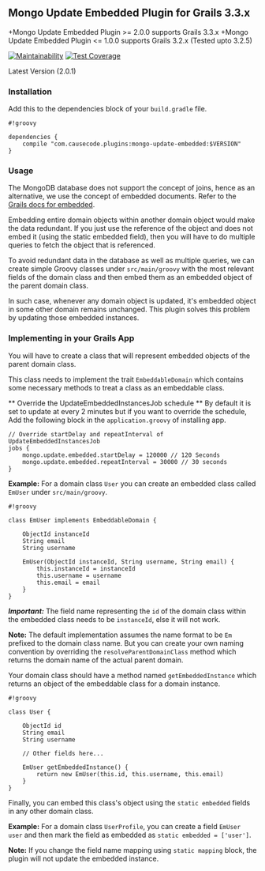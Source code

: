 ## Mongo Update Embedded Plugin for Grails 3.3.x

+Mongo Update Embedded Plugin >= 2.0.0 supports Grails 3.3.x
+Mongo Update Embedded Plugin <= 1.0.0 supports Grails 3.2.x (Tested upto 3.2.5)

[![Maintainability](https://api.codeclimate.com/v1/badges/74a1adc38f8680230299/maintainability)](https://codeclimate.com/repos/5ab8e30d68478e0271005a99/maintainability)
[![Test Coverage](https://api.codeclimate.com/v1/badges/74a1adc38f8680230299/test_coverage)](https://codeclimate.com/repos/5ab8e30d68478e0271005a99/test_coverage)

Latest Version (2.0.1)

### Installation

Add this to the dependencies block of your `build.gradle` file.

```
#!groovy

dependencies {
    compile "com.causecode.plugins:mongo-update-embedded:$VERSION"
}
```

### Usage

The MongoDB database does not support the concept of joins, hence as an alternative, we use the concept of embedded documents.
Refer to the [Grails docs for embedded](http://docs.grails.org/3.2.0.RC1/ref/Domain%20Classes/embedded.html).

Embedding entire domain objects within another domain object would make the data redundant. If you just use the reference of the object
and does not embed it (using the static embedded field), then you will have to do multiple queries to fetch the object that is referenced.

To avoid redundant data in the database as well as multiple queries, we can create simple Groovy classes under `src/main/groovy`
with the most relevant fields of the domain class and then embed them as an embedded object of the parent domain class.

In such case, whenever any domain object is updated, it's embedded object in some other domain remains unchanged. This plugin solves this
problem by updating those embedded instances.

### Implementing in your Grails App

You will have to create a class that will represent embedded objects of the parent domain class.

This class needs to implement the trait `EmbeddableDomain` which contains some necessary methods to treat a class as an embeddable class.

** Override the UpdateEmbeddedInstancesJob schedule **
By default it is set to update at every 2 minutes but if you want to override the schedule, Add the following block in the `application.groovy` of installing app.

```
// Override startDelay and repeatInterval of UpdateEmbeddedInstancesJob
jobs {
    mongo.update.embedded.startDelay = 120000 // 120 Seconds
    mongo.update.embedded.repeatInterval = 30000 // 30 seconds
}
```

**Example:** For a domain class `User` you can create an embedded class called `EmUser` under `src/main/groovy`.

```
#!groovy

class EmUser implements EmbeddableDomain {

    ObjectId instanceId
    String email
    String username

    EmUser(ObjectId instanceId, String username, String email) {
        this.instanceId = instanceId
        this.username = username
        this.email = email
    }
}
```

**_Important:_** The field name representing the `id` of the domain class within the embedded class needs to be `instanceId`, else it will not work.

**Note:** The default implementation assumes the name format to be `Em` prefixed to the domain class name. But you can create your own naming
    convention by overriding the `resolveParentDomainClass` method which returns the domain name of the actual parent domain.

Your domain class should have a method named `getEmbeddedInstance` which returns an object of the embeddable class for a domain instance.

```
#!groovy

class User {

    ObjectId id
    String email
    String username

    // Other fields here...

    EmUser getEmbeddedInstance() {
        return new EmUser(this.id, this.username, this.email)
    }
}
```

Finally, you can embed this class's object using the `static embedded` fields in any other domain class.

**Example:** For a domain class `UserProfile`, you can create a field `EmUser user` and then mark the field as embedded as
    `static embedded = ['user']`.

**Note:** If you change the field name mapping using `static mapping` block, the plugin will not update the embedded instance.
